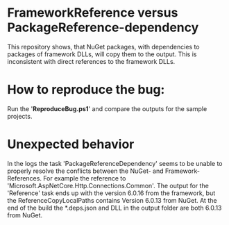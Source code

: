 # FrameworkReference versus PackageReference-dependency
This repository shows, that NuGet packages, with dependencies to packages of framework DLLs, will copy them to the output. This is inconsistent with direct references to the framework DLLs.

# How to reproduce the bug:
Run the '**ReproduceBug.ps1**' and compare the outputs for the sample projects.

# Unexpected behavior
In the logs the task 'PackageReferenceDependency' seems to be unable to properly resolve the conflicts between the NuGet- and Framework-References. For example the reference to 'Microsoft.AspNetCore.Http.Connections.Common'. The output for the 'Reference' task ends up with the version 6.0.16 from the framework, but the ReferenceCopyLocalPaths contains Version 6.0.13 from NuGet. At the end of the build the *.deps.json and DLL in the output folder are both 6.0.13 from NuGet.